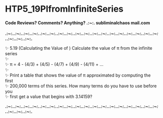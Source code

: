 # HTP5_19PIfromInfiniteSeries
#### Code Reviews?  Comments?  Anything? .:*~*:. subliminalchaos mail.com
<b>.:*~*:._.:*~*:._.:*~*:._.:*~*:._.:*~*:._.:*~*:._.:*~*:._.:*~*:._.:*~*:._.:*~*:._.:*~*:._.:*~*:._.:*~*:._.:*~*:._.:*~*:._.:*~*:._.:*~*:._.:*~*:._.:*~*:._.:*~*:._.:*~*:.</b>

✨ 5.19 (Calculating the Value of ) Calculate the value of π from the infinite series<br>
✨<br>
✨ π = 4 - (4/3) + (4/5) - (4/7) + (4/9) - (4/11) + ...<br>
✨<br>
✨  Print a table that shows the value of π approximated by computing the first<br>
✨  200,000 terms of this series. How many terms do you have to use before you<br>
✨  first get a value that begins with 3.14159?<br>

<b>.:*~*:._.:*~*:._.:*~*:._.:*~*:._.:*~*:._.:*~*:._.:*~*:._.:*~*:._.:*~*:._.:*~*:._.:*~*:._.:*~*:._.:*~*:._.:*~*:._.:*~*:._.:*~*:._.:*~*:._.:*~*:._.:*~*:._.:*~*:._.:*~*:.</b>

